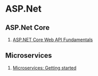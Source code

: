 # ASP.Net 

## ASP.Net Core
  1. [ASP.NET Core Web API Fundamentals](./AspNet_WebApi_Fundamentals.md)

## Microservices
  1. [Microservices: Getting started](./AspNet_Microservices_GettingStarted.md)